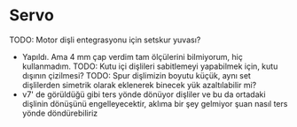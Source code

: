 # Servo

TODO: Motor dişli entegrasyonu için setskur yuvası? 
- Yapıldı. Ama 4 mm çap verdim tam ölçülerini bilmiyorum, hiç kullanmadım.
TODO: Kutu içi dişlileri sabitlemeyi yapabilmek için, kutu dışının çizilmesi?
TODO: Spur dişlimizin boyutu küçük, aynı set dişlilerden simetrik olarak eklenerek binecek yük azaltılabilir mi?
- v7' de görüldüğü gibi ters yönde dönüyor dişliler ve bu da ortadaki dişlinin dönüşünü engelleyecektir, aklıma bir şey gelmiyor şuan nasıl ters yönde döndürebiliriz
